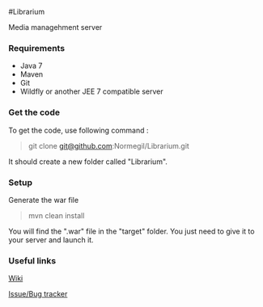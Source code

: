 #Librarium

Media managehment server

### Requirements
* Java 7
* Maven
* Git
* Wildfly or  another JEE 7 compatible server

### Get the code

To get the code, use following command :

>  git clone git@github.com:Normegil/Librarium.git
  
It should create a new folder called "Librarium".

### Setup

Generate the war file

> mvn clean install

You will find the ".war" file in the "target" folder. 
You just need to  give it to your server and launch it.

### Useful links

[Wiki](https://github.com/Normegil/Librarium/wiki)

[Issue/Bug tracker](https://github.com/Normegil/Librarium/issues)
